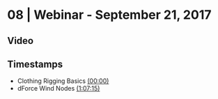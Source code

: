 # 08 | Webinar - September 21, 2017
## Video
<div class="responsive-container"><div id="player"></div></div>
<script>
      var tag = document.createElement('script');
      tag.src = "https://www.youtube.com/iframe_api";
      var firstScriptTag = document.getElementsByTagName('script')[0];
      firstScriptTag.parentNode.insertBefore(tag, firstScriptTag);
      var player;
      function onYouTubeIframeAPIReady() {
        player = new YT.Player('player', {
          videoId: 'INASsKMDU1Q',
        });
      }
    
    function setCurrentTime(slideNum) {
    var object = [0, 4035]
    player.seekTo(object[slideNum]);
  }
</script>
    
## Timestamps
* Clothing Rigging Basics <a href="javascript:void(0);" onclick="setCurrentTime(0)">(00:00)</a>
* dForce Wind Nodes <a href="javascript:void(0);" onclick="setCurrentTime(1)">(1:07:15)</a>

